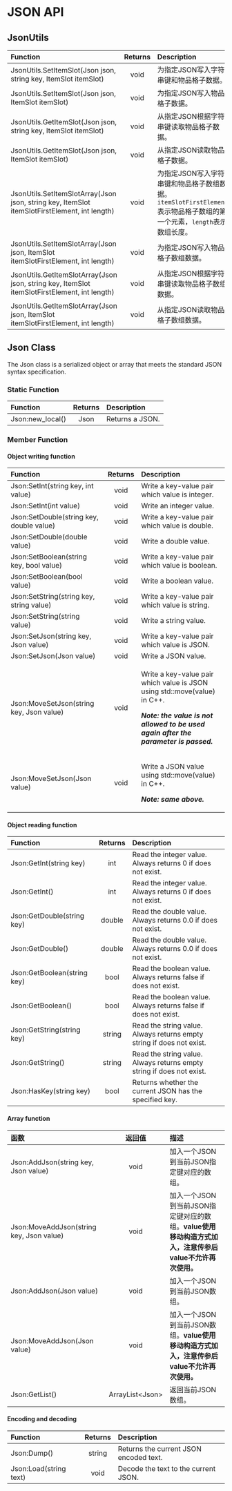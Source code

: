 # JSON API

## JsonUtils

| Function | Returns | Description |
| :--- | :---: | :--- |
| JsonUtils.SetItemSlot\(Json json, string key, ItemSlot itemSlot\) | void | 为指定JSON写入字符串键和物品格子数据。 |
| JsonUtils.SetItemSlot\(Json json, ItemSlot itemSlot\) | void | 为指定JSON写入物品格子数据。 |
| JsonUtils.GetItemSlot\(Json json, string key, ItemSlot itemSlot\) | void | 从指定JSON根据字符串键读取物品格子数据。 |
| JsonUtils.GetItemSlot\(Json json, ItemSlot itemSlot\) | void | 从指定JSON读取物品格子数据。 |
| JsonUtils.SetItemSlotArray\(Json json, string key, ItemSlot itemSlotFirstElement, int length\) | void | 为指定JSON写入字符串键和物品格子数组数据。`itemSlotFirstElement`表示物品格子数组的第一个元素，`length`表示数组长度。 |
| JsonUtils.SetItemSlotArray\(Json json, ItemSlot itemSlotFirstElement, int length\) | void | 为指定JSON写入物品格子数组数据。 |
| JsonUtils.GetItemSlotArray\(Json json, string key, ItemSlot itemSlotFirstElement, int length\) | void | 从指定JSON根据字符串键读取物品格子数组数据。 |
| JsonUtils.GetItemSlotArray\(Json json, ItemSlot itemSlotFirstElement, int length\) | void | 从指定JSON读取物品格子数组数据。 |

## Json Class

The Json class is a serialized object or array that meets the standard JSON syntax specification.

### Static Function

| Function | Returns | Description |
| :--- | :---: | :--- |
| Json:new\_local\(\) | Json | Returns a JSON. |

### Member Function

#### Object writing function

<table>
  <thead>
    <tr>
      <th style="text-align:left">Function</th>
      <th style="text-align:center">Returns</th>
      <th style="text-align:left">Description</th>
    </tr>
  </thead>
  <tbody>
    <tr>
      <td style="text-align:left">Json:SetInt(string key, int value)</td>
      <td style="text-align:center">void</td>
      <td style="text-align:left">Write a key-value pair which value is integer.</td>
    </tr>
    <tr>
      <td style="text-align:left">Json:SetInt(int value)</td>
      <td style="text-align:center">void</td>
      <td style="text-align:left">Write an integer value.</td>
    </tr>
    <tr>
      <td style="text-align:left">Json:SetDouble(string key, double value)</td>
      <td style="text-align:center">void</td>
      <td style="text-align:left">Write a key-value pair which value is double.</td>
    </tr>
    <tr>
      <td style="text-align:left">Json:SetDouble(double value)</td>
      <td style="text-align:center">void</td>
      <td style="text-align:left">Write a double value.</td>
    </tr>
    <tr>
      <td style="text-align:left">Json:SetBoolean(string key, bool value)</td>
      <td style="text-align:center">void</td>
      <td style="text-align:left">Write a key-value pair which value is boolean.</td>
    </tr>
    <tr>
      <td style="text-align:left">Json:SetBoolean(bool value)</td>
      <td style="text-align:center">void</td>
      <td style="text-align:left">Write a boolean value.</td>
    </tr>
    <tr>
      <td style="text-align:left">Json:SetString(string key, string value)</td>
      <td style="text-align:center">void</td>
      <td style="text-align:left">Write a key-value pair which value is string.</td>
    </tr>
    <tr>
      <td style="text-align:left">Json:SetString(string value)</td>
      <td style="text-align:center">void</td>
      <td style="text-align:left">Write a string value.</td>
    </tr>
    <tr>
      <td style="text-align:left">Json:SetJson(string key, Json value)</td>
      <td style="text-align:center">void</td>
      <td style="text-align:left">Write a key-value pair which value is JSON.</td>
    </tr>
    <tr>
      <td style="text-align:left">Json:SetJson(Json value)</td>
      <td style="text-align:center">void</td>
      <td style="text-align:left">Write a JSON value.</td>
    </tr>
    <tr>
      <td style="text-align:left">Json:MoveSetJson(string key, Json value)</td>
      <td style="text-align:center">void</td>
      <td style="text-align:left">
        <p>Write a key-value pair which value is JSON using std::move(value) in C++.</p>
        <p><em><b>Note: the value is not allowed to be used again after the parameter is passed.</b></em>
        </p>
      </td>
    </tr>
    <tr>
      <td style="text-align:left">Json:MoveSetJson(Json value)</td>
      <td style="text-align:center">void</td>
      <td style="text-align:left">
        <p>Write a JSON value using std::move(value) in C++.</p>
        <p><em><b>Note: same above.</b></em>
        </p>
      </td>
    </tr>
  </tbody>
</table>

#### Object reading function

| Function | Returns | Description |
| :--- | :---: | :--- |
| Json:GetInt\(string key\) | int | Read the integer value. Always returns 0 if does not exist. |
| Json:GetInt\(\) | int | Read the integer value. Always returns 0 if does not exist. |
| Json:GetDouble\(string key\) | double | Read the double value. Always returns 0.0 if does not exist. |
| Json:GetDouble\(\) | double | Read the double value. Always returns 0.0 if does not exist. |
| Json:GetBoolean\(string key\) | bool | Read the boolean value. Always returns false if does not exist. |
| Json:GetBoolean\(\) | bool | Read the boolean value. Always returns false if does not exist. |
| Json:GetString\(string key\) | string | Read the string value. Always returns empty string if does not exist. |
| Json:GetString\(\) | string | Read the string value. Always returns empty string if does not exist. |
| Json:HasKey\(string key\) | bool | Returns whether the current JSON has the specified key. |

#### Array function

| 函数 | 返回值 | 描述 |
| :--- | :---: | :--- |
| Json:AddJson\(string key, Json value\) | void | 加入一个JSON到当前JSON指定键对应的数组。 |
| Json:MoveAddJson\(string key, Json value\) | void | 加入一个JSON到当前JSON指定键对应的数组。**value使用移动构造方式加入，注意传参后value不允许再次使用。** |
| Json:AddJson\(Json value\) | void | 加入一个JSON到当前JSON数组。 |
| Json:MoveAddJson\(Json value\) | void | 加入一个JSON到当前JSON数组。**value使用移动构造方式加入，注意传参后value不允许再次使用。** |
| Json:GetList\(\) | ArrayList&lt;Json&gt; | 返回当前JSON数组。 |

#### Encoding and decoding

| Function | Returns | Description |
| :--- | :---: | :--- |
| Json:Dump\(\) | string | Returns the current JSON encoded text. |
| Json:Load\(string text\) | void | Decode the text to the current JSON. |

